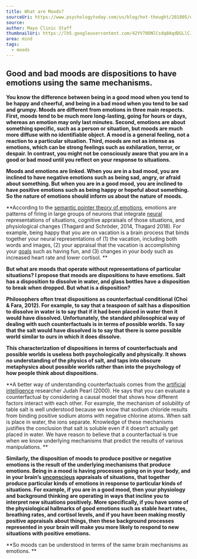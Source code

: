 ```yaml
---
title: What are Moods?
sourceUri: https://www.psychologytoday.com/us/blog/hot-thought/201805/what-are-moods
source:
author: Mayo Clinic Staff
thumbnailUri: https://lh5.googleusercontent.com/42YV70ONlCsdq8AqdDGLlCJD3mQ9WQAg390J8m3NcrWbJJtiwsxk3Iwf-6cmxL2wWUsqokbLvpt57X3Aa-ND9LU3QzP6Kax35XxHdkxXRV3nlkaC0scniLCPOmlh1pOB8ZtQTvoZ
area: mind
tags:
  - moods
---
```


## Good and bad moods are dispositions to have emotions using the same mechanisms.

**You know the difference between being in a good mood when you tend to be happy and cheerful, and being in a bad mood when you tend to be sad and grumpy. Moods are different from emotions in three main respects. First, moods tend to be much more long-lasting, going for hours or days, whereas an emotion may only last minutes. Second, emotions are about something specific, such as a person or situation, but moods are much more diffuse with no identifiable object. A mood is a general feeling, not a reaction to a particular situation. Third, moods are not as intense as emotions, which can be strong feelings such as exhilaration, terror, or despair. In contrast, you might not be consciously aware that you are in a good or bad mood until you reflect on your response to situations.**

**Moods and emotions are linked. When you are in a bad mood, you are inclined to have negative emotions such as being sad, angry, or afraid about something. But when you are in a good mood, you are inclined to have positive emotions such as being happy or hopeful about something. So the nature of emotions should inform us about the nature of moods.**

**According to the [semantic pointer theory of emotions](https://www.psychologytoday.com/us/blog/hot-thought/201508/what-is-love?amp), emotions are patterns of firing in large groups of neurons that integrate [neural](https://www.psychologytoday.com/us/basics/neuroscience) representations of situations, cognitive appraisals of those situations, and physiological changes (Thagard and Schröder, 2014, Thagard 2018). For example, being happy that you are on vacation is a brain process that binds together your neural representations of (1) the vacation, including both words and images, (2) your appraisal that the vacation is accomplishing your [goals](https://www.psychologytoday.com/us/basics/motivation) such as having fun, and (3) changes in your body such as increased heart rate and lower cortisol. **

**But what are moods that operate without representations of particular situations? I propose that moods are dispositions to have emotions. Salt has a disposition to dissolve in water, and glass bottles have a disposition to break when dropped. But what is a disposition?**

**Philosophers often treat dispositions as counterfactual conditional (Choi & Fara, 2012). For example, to say that a teaspoon of salt has a disposition to dissolve in water is to say that if it had been placed in water then it would have dissolved. Unfortunately, the standard philosophical way of dealing with such counterfactuals is in terms of possible worlds. To say that the salt would have dissolved is to say that there is some possible world similar to ours in which it does dissolve.**

**This characterization of dispositions in terms of counterfactuals and possible worlds is useless both psychologically and physically. It shows no understanding of the physics of salt, and taps into obscure metaphysics about possible worlds rather than into the psychology of how people think about dispositions.**

**A better way of understanding counterfactuals comes from the [artificial intelligence](https://www.psychologytoday.com/us/basics/artificial-intelligence) researcher Judah Pearl (2000). He says that you can evaluate a counterfactual by considering a causal model that shows how different factors interact with each other. For example, the mechanism of solubility of table salt is well understood because we know that sodium chloride results from binding positive sodium atoms with negative chlorine atoms. When salt is place in water, the ions separate. Knowledge of these mechanisms justifies the conclusion that salt is soluble even if it doesn’t actually get placed in water. We have reason to believe that a counterfactual is true when we know underlying mechanisms that predict the results of various manipulations. **

**Similarly, the disposition of moods to produce positive or negative emotions is the result of the underlying mechanisms that produce emotions. Being in a mood is having processes going on in your body, and in your brain’s [unconscious](https://www.psychologytoday.com/us/basics/unconscious) appraisals of situations, that together produce particular kinds of emotions in response to particular kinds of situations. For example, if you are in a good mood, then your physiology and background thinking are operating in ways that incline you to interpret new situations positively. More specifically, if you have some of the physiological hallmarks of good emotions such as stable heart rates, breathing rates, and cortisol levels, and if you have been making mostly positive appraisals about things, then these background processes represented in your brain will make you more likely to respond to new situations with positive emotions.**

**So moods can be understood in terms of the same brain mechanisms as emotions. **
